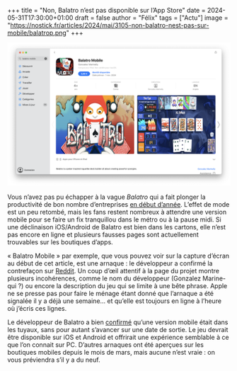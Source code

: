 +++
title = "Non, Balatro n’est pas disponible sur l’App Store"
date = 2024-05-31T17:30:00+01:00
draft = false
author = "Félix"
tags = ["Actu"]
image = "https://nostick.fr/articles/2024/mai/3105-non-balatro-nest-pas-sur-mobile/balatrop.png"
+++

![Un faux jeu Balatro sur l’App Store](balatrop.png "Attention arnaque !!") 

Vous n’avez pas pu échapper à la vague *Balatro* qui a fait plonger la productivité de bon nombre d’entreprises [en début d’année](https://nostick.fr/articles/2024/mars/balatro/). L’effet de mode est un peu retombé, mais les fans restent nombreux à attendre une version mobile pour se faire un fix tranquillou dans le métro ou à la pause midi. Si une déclinaison iOS/Android de Balatro est bien dans les cartons, elle n’est pas encore en ligne et plusieurs fausses pages sont actuellement trouvables sur les boutiques d’apps. 

« Balatro Mobile » par exemple, que vous pouvez voir sur la capture d’écran au début de cet article, est une arnaque : le développeur a confirmé la contrefaçon sur [Reddit](https://www.reddit.com/r/balatro/comments/1czh5dg/happy_to_see_that_balatro_has_an_official_store/). Un coup d’œil attentif à la page du projet montre plusieurs incohérences, comme le nom du développeur (Gonzalez Marine-qui ?) ou encore la description du jeu qui se limite à une bête phrase. Apple ne se presse pas pour faire le ménage étant donné que l’arnaque a été signalée il y a déjà une semaine… et qu’elle est toujours en ligne à l’heure où j’écris ces lignes. 

Le développeur de Balatro a bien [confirmé](https://toucharcade.com/2024/03/18/balatro-interview-mobile-port-localthunk-dlc-plans-updates-new-jokers-demo-feedback/) qu’une version mobile était dans les tuyaux, sans pour autant s’avancer sur une date de sortie. Le jeu devrait être disponible sur iOS et Android et offrirait une expérience semblable à ce que l’on connait sur PC. D’autres arnaques ont été aperçues sur les boutiques mobiles depuis le mois de mars, mais aucune n’est vraie : on vous préviendra s’il y a du neuf.

